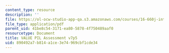 ```yaml
---
content_type: resource
description: ''
file: https://ol-ocw-studio-app-qa.s3.amazonaws.com/courses/16-660j-introduction-to-lean-six-sigma-methods-january-iap-2012/890492a7b814a1ce3e74969cbf1cde34_MIT16_660JIAP12_valPilAsmt.pdf
file_type: application/pdf
parent_uid: 41be8c54-3171-ea80-5878-4f750489aaf0
resourcetype: Document
title: VALUE PIL Assessment v7p5
uid: 890492a7-b814-a1ce-3e74-969cbf1cde34
---
```

